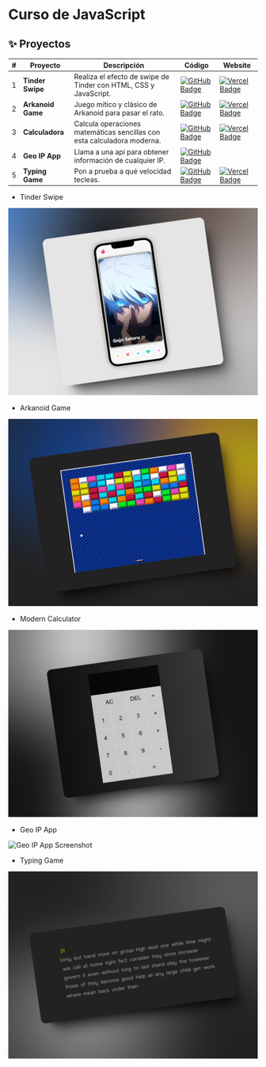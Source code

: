 # Curso de JavaScript

## ✨ Proyectos

|  #   | Proyecto         | Descripción                                                              | Código                                                                                                                                                                                   | Website                                                       |
| --- | ---------------- | ------------------------------------------------------------------------ | ---------------------------------------------------------------------------------------------------------------------------------------------------------------------------------------- | ------------------------------------------------------------- |
| 1   | **Tinder Swipe** | Realiza el efecto de swipe de Tinder con HTML, CSS y JavaScript. | [![GitHub Badge](https://img.shields.io/badge/Código-181717?logo=github&logoColor=fff&style=flat-square)](https://github.com/markix1/Javascript-Projects/tree/main/01-Tinder-Swipe) | [![Vercel Badge](https://img.shields.io/badge/Website-000?logo=vercel&logoColor=fff&style=flat-square)](https://tinderswipejavascript.netlify.app/) |
| 2   | **Arkanoid Game** | Juego mítico y clásico de Arkanoid para pasar el rato. | [![GitHub Badge](https://img.shields.io/badge/Código-181717?logo=github&logoColor=fff&style=flat-square)](https://github.com/markix1/Javascript-Projects/tree/main/02-Arkanoid-Game) | [![Vercel Badge](https://img.shields.io/badge/Website-000?logo=vercel&logoColor=fff&style=flat-square)](https://arkanoidgamejavascript.netlify.app/) |
| 3   | **Calculadora** | Calcula operaciones matemáticas sencillas con esta calculadora moderna. | [![GitHub Badge](https://img.shields.io/badge/Código-181717?logo=github&logoColor=fff&style=flat-square)](https://github.com/markix1/Javascript-Projects/tree/main/03-Modern-Calculator) | [![Vercel Badge](https://img.shields.io/badge/Website-000?logo=vercel&logoColor=fff&style=flat-square)](https://moderncalculatorjavascript.vercel.app/) |
| 4   | **Geo IP App** | Llama a una api para obtener información de cualquier IP. | [![GitHub Badge](https://img.shields.io/badge/Código-181717?logo=github&logoColor=fff&style=flat-square)](https://github.com/markix1/Javascript-Projects/tree/main/04-API-Geo-IP) |
| 5   | **Typing Game** | Pon a prueba a qué velocidad tecleas. | [![GitHub Badge](https://img.shields.io/badge/Código-181717?logo=github&logoColor=fff&style=flat-square)](https://github.com/markix1/Javascript-Projects/tree/main/05-Typing-Game) | [![Vercel Badge](https://img.shields.io/badge/Website-000?logo=vercel&logoColor=fff&style=flat-square)](https://typingtestjavascript.vercel.app/) |

- Tinder Swipe

![Tinder Swipe Screenshot](image-7.png)

- Arkanoid Game

![Arkanoid Game Screenshot](image-6.png)

- Modern Calculator

![Modern Calculator Screenshot](image-4.png)

- Geo IP App

![Geo IP App Screenshot](https://github.com/user-attachments/assets/c856df8a-6ede-4ba6-acf7-1ffb79638ceb)

- Typing Game

![Typing Game Screenshot](image-3.png)